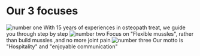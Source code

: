 # Our 3 focuses

<img src="/images/one.png" alt="number one" title="one">
With 15 years of experiences in osteopath treat, we guide you through step by step 

<img src="/images/two.png" alt="number two" title="two">
Focus on "Flexible mussles", rather than build mussles ,and no more joint pain

<img src="/images/three.png" alt="number three" title="three">
Our motto is "Hospitality" and "enjoyable communication"